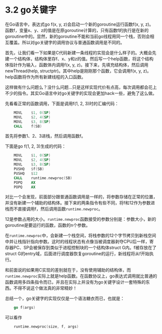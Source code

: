 # 3.2 go关键字

在Go语言中，表达式go f(x, y, z)会启动一个新的goroutine运行函数f(x, y, z)。函数f，变量x、y、z的值是在原goroutine计算的，只有函数f的执行是在新的goroutine中的。显然，新的goroutine不能和当前go线程用同一个栈，否则会相互覆盖。所以对go关键字的调用协议与普通函数调用是不同的。

首先，让我们看一下如果是C代码新建一条线程的实现会是什么样子的。大概会先建一个结构体，结构体里存f、x、y和z的值。然后写一个help函数，将这个结构体指针作为输入，函数体内调用f(x, y, z)。接下来，先填充结构体，然后调用newThread(help, structptr)。其中help是刚刚那个函数，它会调用f(x, y, z)。help函数将作为所有新建线程的入口函数。

这样做有什么问题么？没什么问题...只是这样实现代价有点高，每次调用都会花上不少的指令。其实Go语言中对go关键字的实现会更加hack一些，避免了这么做。

先看看正常的函数调用，下面是调用f(1, 2, 3)时的汇编代码：

```asm
	MOVL    $1, 0(SP)
	MOVL    $2, 4(SP)
	MOVL    $3, 8(SP)
	CALL    f(SB)
```

首先将参数1、2、3进栈，然后调用函数f。

下面是go f(1, 2, 3)生成的代码：

```asm
	MOVL    $1, 0(SP)
	MOVL    $2, 4(SP)
	MOVL    $3, 8(SP)
	PUSHQ   $f(SB)
	PUSHQ   $12
	CALL    runtime.newproc(SB)
	POPQ    AX
	POPQ    AX
```

对比一个会发现，前面部分跟普通函数调用是一样的，将参数存储在正常的位置，并没有新建一个辅助的结构体。接下来的两条指令有些不同，将f和12作为参数进栈而不直接调用f，然后调用函数`runtime.newproc`。

12是参数占用的大小。`runtime.newproc`函数接受的参数分别是：参数大小，新的goroutine是要运行的函数，函数的n个参数。

在`runtime.newproc`中，会新建一个栈空间，将栈参数的12个字节拷贝到新栈空间中并让栈指针指向参数。这时的线程状态有点像当被调度器剥夺CPU后一样，寄存器PC、SP会被保存到类似于进程控制块的一个结构体struct G内。f被存放在了struct G的entry域，后面进行调度器恢复goroutine的运行，新线程将从f开始执行。

和前面说的如果用C实现的差别就在于，没有使用辅助的结构体，而`runtime.newproc`实际上就是help函数。在函数协议上，go表达式调用就比普通的函数调用多四条指令而已，并且在实际上并没有为go关键字设计一套特殊的东西。不得不说这个做法真的非常精妙！

总结一个，go关键字的实现仅仅是一个语法糖衣而已，也就是：
```go
	go f(args)
```
可以看作

```c
	runtime.newproc(size, f, args)
```
